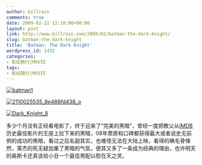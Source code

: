 ```yaml
---
author: billrain
comments: true
date: 2009-02-22 12:10:00+00:00
layout: post
link: http://www.billrain.com/2009/02/batman-the-dark-knight/
slug: batman-the-dark-knight
title: 'Batman: The Dark Knight'
wordpress_id: 1432
categories:
- 影如随行|MOVIE
tags:
- 影如随行|MOVIE
---
```


[![batman1](http://www.billrain.com/wp-content/uploads/2009/02/batman1-thumb.jpg)](http://www.billrain.com/wp-content/uploads/2009/02/batman1.jpg)

 

[![2110025535_8e488fd438_o](http://www.billrain.com/wp-content/uploads/2009/02/2110025535-8e488fd438-o-thumb.jpg)](http://www.billrain.com/wp-content/uploads/2009/02/2110025535-8e488fd438-o.jpg)

 

[![Dark_Knight_8](http://www.billrain.com/wp-content/uploads/2009/02/dark-knight-8-thumb.jpg)](http://www.billrain.com/wp-content/uploads/2009/02/dark-knight-8.jpg)

 

 

 

 

 

多少个月没有正经看电影了，终于迎来了“完美的黑暗”，曾经一度把教父从[IMDB](http://www.imdb.com/chart/top?tt0468569)历史最佳影片的王座上拉下来的黑暗，08年票房和口碑都获得最大或者说史无前例的成功的黑暗，看过之后名副其实，也难怪无法在大陆上映，看得的确毛骨悚然，莱杰的死无疑加重了黑暗的气氛，使其又多了一条成为经典的理由，也许明天的奥斯卡还真该给小丑一个最佳男配以慰在天之灵。
